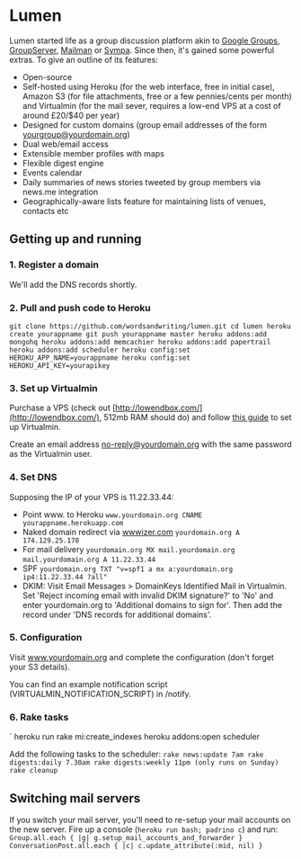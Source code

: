 # Lumen

Lumen started life as a group discussion platform akin to [Google Groups](http://groups.google.com), [GroupServer](http://groupserver.org/), 
[Mailman](http://www.list.org/) or [Sympa](http://www.sympa.org/). Since then, it's gained some powerful extras. To give an outline of its features:

* Open-source
* Self-hosted using Heroku (for the web interface, free in initial case), Amazon S3 (for file attachments, free or a few pennies/cents per month) and Virtualmin (for the mail sever, requires a low-end VPS at a cost of around £20/$40 per year)
* Designed for custom domains (group email addresses of the form yourgroup@yourdomain.org)
* Dual web/email access
* Extensible member profiles with maps
* Flexible digest engine
* Events calendar
* Daily summaries of news stories tweeted by group members via news.me integration
* Geographically-aware lists feature for maintaining lists of venues, contacts etc

## Getting up and running

### 1. Register a domain

We'll add the DNS records shortly.

### 2. Pull and push code to Heroku

`
git clone https://github.com/wordsandwriting/lumen.git
cd lumen
heroku create yourappname
git push yourappname master
heroku addons:add mongohq
heroku addons:add memcachier
heroku addons:add papertrail
heroku addons:add scheduler
heroku config:set HEROKU_APP_NAME=yourappname
heroku config:set HEROKU_API_KEY=yourapikey
`

###  3. Set up Virtualmin

Purchase a VPS (check out [http://lowendbox.com/](http://lowendbox.com/), 512mb RAM should do) and follow [this guide](http://lowendbox.com/blog/your-own-mail-server-with-virtualmin/) to set up Virtualmin. 

Create an email address no-reply@yourdomain.org with the same password as the Virtualmin user.

### 4. Set DNS

Supposing the IP of your VPS is 11.22.33.44:

* Point www. to Heroku `www.yourdomain.org CNAME yourappname.herokuapp.com`
* Naked domain redirect via [wwwizer.com](http://wwwizer.com) `yourdomain.org A 174.129.25.170` 
* For mail delivery `yourdomain.org MX mail.yourdomain.org` `mail.yourdomain.org A 11.22.33.44`
* SPF `yourdomain.org TXT "v=spf1 a mx a:yourdomain.org ip4:11.22.33.44 ?all"`
* DKIM: Visit Email Messages > DomainKeys Identified Mail in Virtualmin. Set 'Reject incoming email with invalid DKIM signature?' to 'No' and enter yourdomain.org to 'Additional domains to sign for'. Then add the record under 'DNS records for additional domains'.

### 5. Configuration

Visit www.yourdomain.org and complete the configuration (don't forget your S3 details).

You can find an example notification script (VIRTUALMIN_NOTIFICATION_SCRIPT) in /notify.

### 6. Rake tasks

`
heroku run rake mi:create_indexes
heroku addons:open scheduler

Add the following tasks to the scheduler:
`
rake news:update 7am
rake digests:daily 7.30am
rake digests:weekly 11pm (only runs on Sunday)
rake cleanup
`

## Switching mail servers

If you switch your mail server, you'll need to re-setup your mail accounts on the new server. Fire up a console (`heroku run bash; padrino c`) and run:
`
Group.all.each { |g| g.setup_mail_accounts_and_forwarder }
ConversationPost.all.each { |c| c.update_attribute(:mid, nil) }
`
